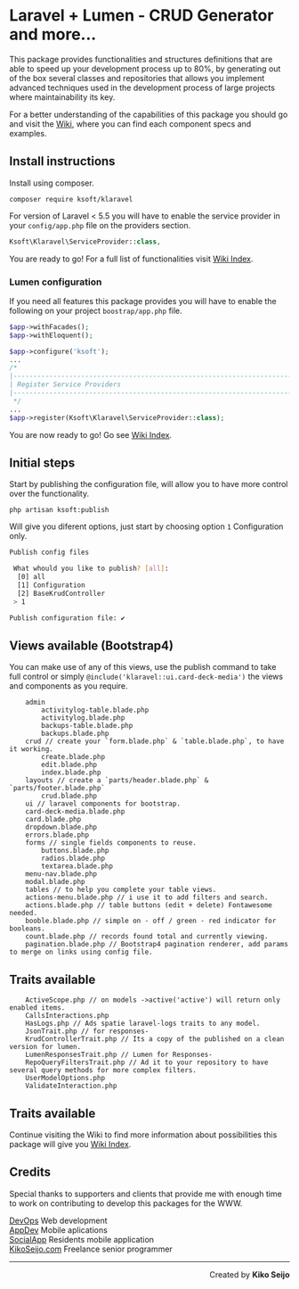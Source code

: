 # Laravel + Lumen - CRUD Generator and more...

This package provides functionalities and structures definitions that are able to speed up your development process up to 80%, by generating out of the box several classes and repositories that allows you implement advanced techniques used in the development process of large projects where maintainability its key.

For a better understanding of the capabilities of this package you should go and
visit the [Wiki](https://github.com/kikoseijo/kLaravel/wiki/Wiki-Credits-&-thanks), where you can find each component specs and examples.

## Install instructions

Install using composer.

```
composer require ksoft/klaravel
```

For version of Laravel < 5.5 you will have to enable the service provider in your `config/app.php` file on the providers section.

```php
Ksoft\Klaravel\ServiceProvider::class,
```

You are ready to go! For a full list of functionalities visit [Wiki Index](https://github.com/kikoseijo/kLaravel/wiki/Wiki-Credits-&-thanks).

### Lumen configuration

If you need all features this package provides you will have to enable the following on your project `boostrap/app.php` file.

```php
$app->withFacades();
$app->withEloquent();

$app->configure('ksoft');
...
/*
|--------------------------------------------------------------------------
| Register Service Providers
|--------------------------------------------------------------------------
 */
...
$app->register(Ksoft\Klaravel\ServiceProvider::class);
```

You are now ready to go! Go see [Wiki Index](https://github.com/kikoseijo/kLaravel/wiki/Wiki-Credits-&-thanks).

## Initial steps

Start by publishing the configuration file, will allow you to have more control over the functionality.

```
php artisan ksoft:publish
```

Will give you diferent options, just start by choosing option `1` Configuration only.

```bash
Publish config files

 What whould you like to publish? [all]:
  [0] all
  [1] Configuration
  [2] BaseKrudController
 > 1

Publish configuration file: ✔
```

## Views available (Bootstrap4)

You can make use of any of this views, use the publish command to take full control or simply `@include('klaravel::ui.card-deck-media')` the views and components as you require.

```tree
    admin  
        activitylog-table.blade.php  
        activitylog.blade.php  
        backups-table.blade.php  
        backups.blade.php  
    crud // create your `form.blade.php` & `table.blade.php`, to have it working.
        create.blade.php  
        edit.blade.php  
        index.blade.php  
    layouts // create a `parts/header.blade.php` & `parts/footer.blade.php`  
        crud.blade.php  
    ui // laravel components for bootstrap.  
    card-deck-media.blade.php  
    card.blade.php  
    dropdown.blade.php  
    errors.blade.php  
    forms // single fields components to reuse.  
        buttons.blade.php  
        radios.blade.php  
        textarea.blade.php  
    menu-nav.blade.php  
    modal.blade.php  
    tables // to help you complete your table views.  
    actions-menu.blade.php // i use it to add filters and search.  
    actions.blade.php // table buttons (edit + delete) Fontawesome needed.  
    booble.blade.php // simple on - off / green - red indicator for booleans.  
    count.blade.php // records found total and currently viewing.  
    pagination.blade.php // Bootstrap4 pagination renderer, add params to merge on links using config file.  
```

## Traits available

```
    ActiveScope.php // on models ->active('active') will return only enabled items.
    CallsInteractions.php
    HasLogs.php // Ads spatie laravel-logs traits to any model.
    JsonTrait.php // for responses-
    KrudControllerTrait.php // Its a copy of the published on a clean version for lumen.
    LumenResponsesTrait.php // Lumen for Responses-
    RepoQueryFiltersTrait.php // Ad it to your repository to have several query methods for more complex filters.
    UserModelOptions.php
    ValidateInteraction.php
```

## Traits available

Continue visiting the Wiki to find more information about possibilities this package will give you [Wiki Index](https://github.com/kikoseijo/kLaravel/wiki).

## Credits

Special thanks to supporters and clients that provide me with enough time to work on contributing to develop this packages for the WWW.

[DevOps](https://sunnyface.com 'Programador ios málaga Marbella') Web development  
[AppDev](https://gestorapp.com 'Gestor de aplicaciones moviles en málaga, mijas, marbella') Mobile aplications  
[SocialApp](https://sosvecinos.com 'Plataforma móvil para la gestion de comunidades') Residents mobile application  
[KikoSeijo.com](https://kikoseijo.com 'Programador freelance movil y Laravel') Freelance senior programmer

---

<div dir=rtl markdown=1>Created by <b>Kiko Seijo</b></div>
